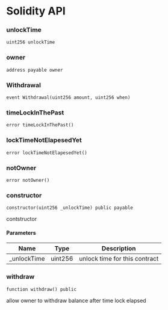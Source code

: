 # Solidity API

### unlockTime

```solidity
uint256 unlockTime
```

### owner

```solidity
address payable owner
```

### Withdrawal

```solidity
event Withdrawal(uint256 amount, uint256 when)
```

### timeLockInThePast

```solidity
error timeLockInThePast()
```

### lockTimeNotElapesedYet

```solidity
error lockTimeNotElapesedYet()
```

### notOwner

```solidity
error notOwner()
```

### constructor

```solidity
constructor(uint256 _unlockTime) public payable
```

contstructor

#### Parameters

| Name | Type | Description |
| ---- | ---- | ----------- |
| _unlockTime | uint256 | unlock time for this contract |

### withdraw

```solidity
function withdraw() public
```

allow owner to withdraw balance after time lock elapsed

